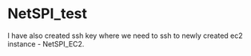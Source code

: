 # NetSPI_test
I have also created ssh key where we need to ssh to newly created ec2 instance - NetSPI_EC2.
